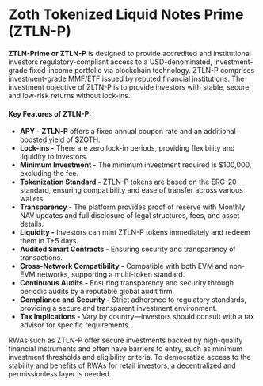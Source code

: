 # Zoth Tokenized Liquid Notes Prime (ZTLN-P)

**ZTLN-Prime or ZTLN-P** is designed to provide accredited and institutional investors regulatory-compliant access to a USD-denominated, investment-grade fixed-income portfolio via blockchain technology. ZTLN-P comprises investment-grade MMF/ETF issued by reputed financial institutions. The investment objective of ZLTN-P is to provide investors with stable, secure, and low-risk returns without lock-ins.

#### **Key Features of ZTLN-P:**

* **APY -** **ZTLN-P** offers a fixed annual coupon rate and an additional boosted yield of $ZOTH.
* **Lock-ins -** There are zero lock-in periods, providing flexibility and liquidity to investors.
* **Minimum Investment -** The minimum investment required is $100,000, excluding the fee.
* **Tokenization Standard -** ZTLN-P tokens are based on the ERC-20 standard, ensuring compatibility and ease of transfer across various wallets.
* **Transparency -** The platform provides proof of reserve with Monthly NAV updates and full disclosure of legal structures, fees, and asset details.
* **Liquidity -** Investors can mint ZTLN-P tokens immediately and redeem them in T+5 days.
* **Audited Smart Contracts -** Ensuring security and transparency of transactions.
* **Cross-Network Compatibility -** Compatible with both EVM and non-EVM networks, supporting a multi-token standard.
* **Continuous Audits -** Ensuring transparency and security through periodic audits by a reputable global audit firm.
* **Compliance and Security -** Strict adherence to regulatory standards, providing a secure and transparent investment environment.
* **Tax Implications -** Vary by country—investors should consult with a tax advisor for specific requirements.

RWAs such as ZTLN-P offer secure investments backed by high-quality financial instruments and often have barriers to entry, such as minimum investment thresholds and eligibility criteria. To democratize access to the stability and benefits of RWAs for retail investors, a decentralized and permissionless layer is needed.
